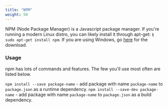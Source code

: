 ```yaml
---
title: "NPM"
weight: 50
---
```


NPM (Node Package Manager) is a Javascript package manager. If you're running a modern Linux distro, 
you can likely install it through apt-get: `$ sudo apt-get install npm`. If you are using Windows, go [here](https://www.npmjs.com/package/npm) 
for the download.

### Usage
npm has lots of commands and features. The few you'll use most often are listed below.

`npm install --save package-name` - add package with name `package-name` to `package.json` as a runtime dependency.
`npm install --save-dev package-name` - add package with name `package-name` to `package.json` as a build dependency.